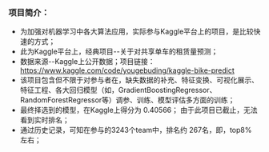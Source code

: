 ### 项目简介：
* 为加强对机器学习中各大算法应用，实际参与Kaggle平台上的项目，是比较快速的方式；
* 此为Kaggle平台上，经典项目--关于对共享单车的租赁量预测；
* 数据来源--Kaggle上公开数据；项目链接：https://www.kaggle.com/code/yougebuding/kaggle-bike-predict
* 该项目包含但不限于对参与者在，缺失数据的补充、特征变换、可视化展示、特征工程、各大回归模型（如，GradientBoostingRegressor、RandomForestRegressor等）调参、训练、模型评估多方面的训练；
* 最终择选到的模型，在Kaggle上得分为 0.40566； 由于此项目已截止，无法看到实时排名；
* 通过历史记录，可知在参与的3243个team中，排名约 267名，即，top8% 左右；

